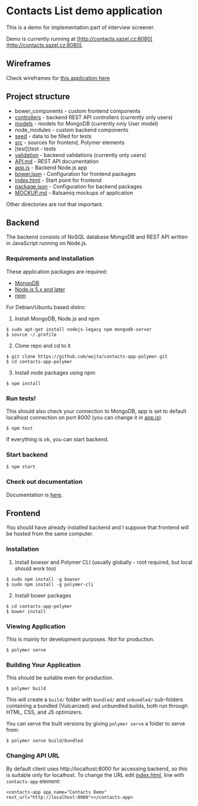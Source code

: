 # Contacts List demo application

This is a demo for implementation part of interview screener.

Demo is currently running at [http://contacts.sazel.cz:8080](http://contacts.sazel.cz:8080).


## Wireframes 

Check wireframes for [this application here](MOCKUP.md)

## Project structure

* bower_components - custom frontend components
* [controllers](controllers) - backend REST API controllers (currently only users)
* [models](models) - models for MongoDB (currently only User model)
* node_modules - custom backend components
* [seed](seed) - data to be filled for tests
* [src](src) - sources for frontend, Polymer elements
* [test](test - tests
* [validation](validation) - backend validations (currently only users)
* [API.md](API.md) - REST API documentation
* [app.js](app.js) - Backend Node.js app
* [bower.json](bower.json) - Configuration for frontend packages
* [index.html](index.html) - Start point for frontend 
* [package.json](package.json) - Configuration for backend packages
* [MOCKUP.md](MOCKUP.md) - Balsamiq mockups of application

Other directories are not that important.

## Backend

The backend consists of NoSQL database MongoDB and REST API written in JavaScript running on Node.js. 

### Requirements and installation

These application packages are required:
   
* [MongoDB](https://www.mongodb.com/) 
* [Node.js 5.x and later](https://nodejs.org/en/)
* [npm](https://www.npmjs.com/)

For Debian/Ubuntu based distro:

1. Install MongoDB, Node.js and npm
```
$ sudo apt-get install nodejs-legacy npm mongodb-server
$ source ~/.profile
```

2. Clone repo and cd to it
```
$ git clone https://github.com/wojta/contacts-app-polymer.git
$ cd contacts-app-polymer
```

3. Install node packages using npm
```
$ npm install
```

### Run tests!

This should also check your connection to MongoDB, app is set to default localhost connection on port 8000 (you can change it in [app.js](app.js)). 

```
$ npm test
```

If everything is ok, you can start backend.

### Start backend

```
$ npm start
```

### Check out documentation

Documentation is [here](API.md).

## Frontend

You should have already installed backend and I suppose that frontend will be hosted from the same computer.

### Installation

1. Install bowser and Polymer CLI (usually globally - root required, but local should work too)

```
$ sudo npm install -g bowser
$ sudo npm install -g polymer-cli
```

2. Install bower packages
```
$ cd contacts-app-polymer
$ bower install
```

### Viewing Application

This is mainly for development purposes. Not for production.

```
$ polymer serve
```

### Building Your Application

This should be suitable even for production.

```
$ polymer build
```

This will create a `build/` folder with `bundled/` and `unbundled/` sub-folders
containing a bundled (Vulcanized) and unbundled builds, both run through HTML,
CSS, and JS optimizers.

You can serve the built versions by giving `polymer serve` a folder to serve
from:

```
$ polymer serve build/bundled
```

### Changing API URL

By default client uses http://localhost:8000 for accessing backend, so this is suitable only for localhost. To change the URL edit [index.html](index.html), line with `contacts-app` element:

`<contacts-app app_name="Contacts Demo" rest_url="http://localhost:8000"></contacts-app>`


